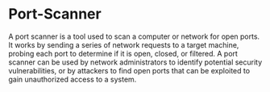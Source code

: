 # Port-Scanner

A port scanner is a tool used to scan a computer or network for open ports. It works by sending a series of network requests to a target machine, probing each port to determine if it is open, closed, or filtered. A port scanner can be used by network administrators to identify potential security vulnerabilities, or by attackers to find open ports that can be exploited to gain unauthorized access to a system.
